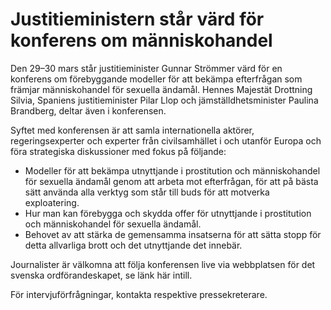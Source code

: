 # Justitieministern står värd för konferens om människohandel

Den 29–30 mars står justitieminister Gunnar Strömmer värd för en konferens om förebyggande modeller för att bekämpa efterfrågan som främjar människohandel för sexuella ändamål. Hennes Majestät Drottning Silvia, Spaniens justitieminister Pilar Llop och jämställdhetsminister Paulina Brandberg, deltar även i konferensen.

Syftet med konferensen är att samla internationella aktörer, regeringsexperter och experter från civilsamhället i och utanför Europa och föra strategiska diskussioner med fokus på följande:

* Modeller för att bekämpa utnyttjande i prostitution och människohandel för sexuella ändamål genom att arbeta mot efterfrågan, för att på bästa sätt använda alla verktyg som står till buds för att motverka exploatering.
* Hur man kan förebygga och skydda offer för utnyttjande i prostitution och människohandel för sexuella ändamål.
* Behovet av att stärka de gemensamma insatserna för att sätta stopp för detta allvarliga brott och det utnyttjande det innebär.

Journalister är välkomna att följa konferensen live via webbplatsen för det svenska ordförandeskapet, se länk här intill.

För intervjuförfrågningar, kontakta respektive pressekreterare.
